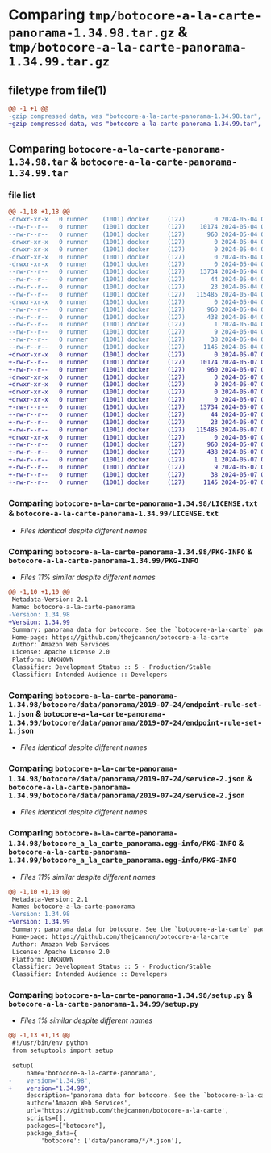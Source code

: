 # Comparing `tmp/botocore-a-la-carte-panorama-1.34.98.tar.gz` & `tmp/botocore-a-la-carte-panorama-1.34.99.tar.gz`

## filetype from file(1)

```diff
@@ -1 +1 @@
-gzip compressed data, was "botocore-a-la-carte-panorama-1.34.98.tar", last modified: Sat May  4 01:01:32 2024, max compression
+gzip compressed data, was "botocore-a-la-carte-panorama-1.34.99.tar", last modified: Tue May  7 01:02:34 2024, max compression
```

## Comparing `botocore-a-la-carte-panorama-1.34.98.tar` & `botocore-a-la-carte-panorama-1.34.99.tar`

### file list

```diff
@@ -1,18 +1,18 @@
-drwxr-xr-x   0 runner    (1001) docker     (127)        0 2024-05-04 01:01:32.154187 botocore-a-la-carte-panorama-1.34.98/
--rw-r--r--   0 runner    (1001) docker     (127)    10174 2024-05-04 01:01:31.000000 botocore-a-la-carte-panorama-1.34.98/LICENSE.txt
--rw-r--r--   0 runner    (1001) docker     (127)      960 2024-05-04 01:01:32.154187 botocore-a-la-carte-panorama-1.34.98/PKG-INFO
-drwxr-xr-x   0 runner    (1001) docker     (127)        0 2024-05-04 01:01:32.154187 botocore-a-la-carte-panorama-1.34.98/botocore/
-drwxr-xr-x   0 runner    (1001) docker     (127)        0 2024-05-04 01:01:32.154187 botocore-a-la-carte-panorama-1.34.98/botocore/data/
-drwxr-xr-x   0 runner    (1001) docker     (127)        0 2024-05-04 01:01:32.154187 botocore-a-la-carte-panorama-1.34.98/botocore/data/panorama/
-drwxr-xr-x   0 runner    (1001) docker     (127)        0 2024-05-04 01:01:32.154187 botocore-a-la-carte-panorama-1.34.98/botocore/data/panorama/2019-07-24/
--rw-r--r--   0 runner    (1001) docker     (127)    13734 2024-05-04 01:01:11.000000 botocore-a-la-carte-panorama-1.34.98/botocore/data/panorama/2019-07-24/endpoint-rule-set-1.json
--rw-r--r--   0 runner    (1001) docker     (127)       44 2024-05-04 01:01:11.000000 botocore-a-la-carte-panorama-1.34.98/botocore/data/panorama/2019-07-24/examples-1.json
--rw-r--r--   0 runner    (1001) docker     (127)       23 2024-05-04 01:01:11.000000 botocore-a-la-carte-panorama-1.34.98/botocore/data/panorama/2019-07-24/paginators-1.json
--rw-r--r--   0 runner    (1001) docker     (127)   115485 2024-05-04 01:01:11.000000 botocore-a-la-carte-panorama-1.34.98/botocore/data/panorama/2019-07-24/service-2.json
-drwxr-xr-x   0 runner    (1001) docker     (127)        0 2024-05-04 01:01:32.154187 botocore-a-la-carte-panorama-1.34.98/botocore_a_la_carte_panorama.egg-info/
--rw-r--r--   0 runner    (1001) docker     (127)      960 2024-05-04 01:01:32.000000 botocore-a-la-carte-panorama-1.34.98/botocore_a_la_carte_panorama.egg-info/PKG-INFO
--rw-r--r--   0 runner    (1001) docker     (127)      438 2024-05-04 01:01:32.000000 botocore-a-la-carte-panorama-1.34.98/botocore_a_la_carte_panorama.egg-info/SOURCES.txt
--rw-r--r--   0 runner    (1001) docker     (127)        1 2024-05-04 01:01:32.000000 botocore-a-la-carte-panorama-1.34.98/botocore_a_la_carte_panorama.egg-info/dependency_links.txt
--rw-r--r--   0 runner    (1001) docker     (127)        9 2024-05-04 01:01:32.000000 botocore-a-la-carte-panorama-1.34.98/botocore_a_la_carte_panorama.egg-info/top_level.txt
--rw-r--r--   0 runner    (1001) docker     (127)       38 2024-05-04 01:01:32.154187 botocore-a-la-carte-panorama-1.34.98/setup.cfg
--rw-r--r--   0 runner    (1001) docker     (127)     1145 2024-05-04 01:01:31.000000 botocore-a-la-carte-panorama-1.34.98/setup.py
+drwxr-xr-x   0 runner    (1001) docker     (127)        0 2024-05-07 01:02:34.204095 botocore-a-la-carte-panorama-1.34.99/
+-rw-r--r--   0 runner    (1001) docker     (127)    10174 2024-05-07 01:02:33.000000 botocore-a-la-carte-panorama-1.34.99/LICENSE.txt
+-rw-r--r--   0 runner    (1001) docker     (127)      960 2024-05-07 01:02:34.204095 botocore-a-la-carte-panorama-1.34.99/PKG-INFO
+drwxr-xr-x   0 runner    (1001) docker     (127)        0 2024-05-07 01:02:34.200095 botocore-a-la-carte-panorama-1.34.99/botocore/
+drwxr-xr-x   0 runner    (1001) docker     (127)        0 2024-05-07 01:02:34.200095 botocore-a-la-carte-panorama-1.34.99/botocore/data/
+drwxr-xr-x   0 runner    (1001) docker     (127)        0 2024-05-07 01:02:34.200095 botocore-a-la-carte-panorama-1.34.99/botocore/data/panorama/
+drwxr-xr-x   0 runner    (1001) docker     (127)        0 2024-05-07 01:02:34.200095 botocore-a-la-carte-panorama-1.34.99/botocore/data/panorama/2019-07-24/
+-rw-r--r--   0 runner    (1001) docker     (127)    13734 2024-05-07 01:02:11.000000 botocore-a-la-carte-panorama-1.34.99/botocore/data/panorama/2019-07-24/endpoint-rule-set-1.json
+-rw-r--r--   0 runner    (1001) docker     (127)       44 2024-05-07 01:02:11.000000 botocore-a-la-carte-panorama-1.34.99/botocore/data/panorama/2019-07-24/examples-1.json
+-rw-r--r--   0 runner    (1001) docker     (127)       23 2024-05-07 01:02:11.000000 botocore-a-la-carte-panorama-1.34.99/botocore/data/panorama/2019-07-24/paginators-1.json
+-rw-r--r--   0 runner    (1001) docker     (127)   115485 2024-05-07 01:02:11.000000 botocore-a-la-carte-panorama-1.34.99/botocore/data/panorama/2019-07-24/service-2.json
+drwxr-xr-x   0 runner    (1001) docker     (127)        0 2024-05-07 01:02:34.204095 botocore-a-la-carte-panorama-1.34.99/botocore_a_la_carte_panorama.egg-info/
+-rw-r--r--   0 runner    (1001) docker     (127)      960 2024-05-07 01:02:34.000000 botocore-a-la-carte-panorama-1.34.99/botocore_a_la_carte_panorama.egg-info/PKG-INFO
+-rw-r--r--   0 runner    (1001) docker     (127)      438 2024-05-07 01:02:34.000000 botocore-a-la-carte-panorama-1.34.99/botocore_a_la_carte_panorama.egg-info/SOURCES.txt
+-rw-r--r--   0 runner    (1001) docker     (127)        1 2024-05-07 01:02:34.000000 botocore-a-la-carte-panorama-1.34.99/botocore_a_la_carte_panorama.egg-info/dependency_links.txt
+-rw-r--r--   0 runner    (1001) docker     (127)        9 2024-05-07 01:02:34.000000 botocore-a-la-carte-panorama-1.34.99/botocore_a_la_carte_panorama.egg-info/top_level.txt
+-rw-r--r--   0 runner    (1001) docker     (127)       38 2024-05-07 01:02:34.204095 botocore-a-la-carte-panorama-1.34.99/setup.cfg
+-rw-r--r--   0 runner    (1001) docker     (127)     1145 2024-05-07 01:02:33.000000 botocore-a-la-carte-panorama-1.34.99/setup.py
```

### Comparing `botocore-a-la-carte-panorama-1.34.98/LICENSE.txt` & `botocore-a-la-carte-panorama-1.34.99/LICENSE.txt`

 * *Files identical despite different names*

### Comparing `botocore-a-la-carte-panorama-1.34.98/PKG-INFO` & `botocore-a-la-carte-panorama-1.34.99/PKG-INFO`

 * *Files 11% similar despite different names*

```diff
@@ -1,10 +1,10 @@
 Metadata-Version: 2.1
 Name: botocore-a-la-carte-panorama
-Version: 1.34.98
+Version: 1.34.99
 Summary: panorama data for botocore. See the `botocore-a-la-carte` package for more info.
 Home-page: https://github.com/thejcannon/botocore-a-la-carte
 Author: Amazon Web Services
 License: Apache License 2.0
 Platform: UNKNOWN
 Classifier: Development Status :: 5 - Production/Stable
 Classifier: Intended Audience :: Developers
```

### Comparing `botocore-a-la-carte-panorama-1.34.98/botocore/data/panorama/2019-07-24/endpoint-rule-set-1.json` & `botocore-a-la-carte-panorama-1.34.99/botocore/data/panorama/2019-07-24/endpoint-rule-set-1.json`

 * *Files identical despite different names*

### Comparing `botocore-a-la-carte-panorama-1.34.98/botocore/data/panorama/2019-07-24/service-2.json` & `botocore-a-la-carte-panorama-1.34.99/botocore/data/panorama/2019-07-24/service-2.json`

 * *Files identical despite different names*

### Comparing `botocore-a-la-carte-panorama-1.34.98/botocore_a_la_carte_panorama.egg-info/PKG-INFO` & `botocore-a-la-carte-panorama-1.34.99/botocore_a_la_carte_panorama.egg-info/PKG-INFO`

 * *Files 11% similar despite different names*

```diff
@@ -1,10 +1,10 @@
 Metadata-Version: 2.1
 Name: botocore-a-la-carte-panorama
-Version: 1.34.98
+Version: 1.34.99
 Summary: panorama data for botocore. See the `botocore-a-la-carte` package for more info.
 Home-page: https://github.com/thejcannon/botocore-a-la-carte
 Author: Amazon Web Services
 License: Apache License 2.0
 Platform: UNKNOWN
 Classifier: Development Status :: 5 - Production/Stable
 Classifier: Intended Audience :: Developers
```

### Comparing `botocore-a-la-carte-panorama-1.34.98/setup.py` & `botocore-a-la-carte-panorama-1.34.99/setup.py`

 * *Files 1% similar despite different names*

```diff
@@ -1,13 +1,13 @@
 #!/usr/bin/env python
 from setuptools import setup
 
 setup(
     name='botocore-a-la-carte-panorama',
-    version="1.34.98",
+    version="1.34.99",
     description='panorama data for botocore. See the `botocore-a-la-carte` package for more info.',
     author='Amazon Web Services',
     url='https://github.com/thejcannon/botocore-a-la-carte',
     scripts=[],
     packages=["botocore"],
     package_data={
         'botocore': ['data/panorama/*/*.json'],
```

